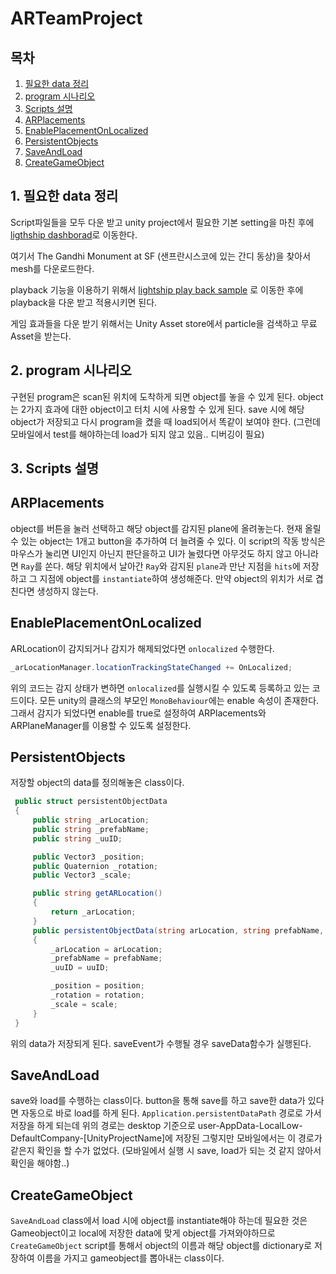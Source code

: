 # ARTeamProject
## 목차
1. [필요한 data 정리](#1-필요한-data-정리)
2. [program 시나리오](#2-program-시나리오)
3. [Scripts 설명](#3-scripts-설명)
4. [ARPlacements](#arplacements)
5. [EnablePlacementOnLocalized](#enableplacementonlocalized)
6. [PersistentObjects](#persistentobjects)
7. [SaveAndLoad](#saveandload)
8. [CreateGameObject](#creategameobject)

## 1. 필요한 data 정리
Script파일들을 모두 다운 받고 unity project에서 필요한 기본 setting을 마친 후에 
[ligthship dashborad](https://lightship.dev/account/dashboard)로 이동한다.

여기서 The Gandhi Monument at SF (샌프란시스코에 있는 간디 동상)을 찾아서 mesh를 다운로드한다.

playback 기능을 이용하기 위해서 [lightship play back sample](https://niantic.dev/docs/ardk/experimental/playback_mode.html)
로 이동한 후에 playback을 다운 받고 적용시키면 된다.

게임 효과들을 다운 받기 위해서는 Unity Asset store에서 particle을 검색하고 무료 Asset을 받는다.

## 2. program 시나리오
구현된 program은 scan된 위치에 도착하게 되면 object를 놓을 수 있게 된다. object는 2가지 효과에 대한 object이고 터치 시에 사용할 수 있게 된다.
save 시에 해당 object가 저장되고 다시 program을 켰을 때 load되어서 똑같이 보여야 한다. (그런데 모바일에서 test를 해야하는데 load가 되지 않고 있음.. 디버깅이 필요)
## 3. Scripts 설명

## ARPlacements
object를 버튼을 눌러 선택하고 해당 object를 감지된 plane에 올려놓는다. 현재 올릴 수 있는 object는 1개고 button을 추가하여 더 늘려줄 수 있다.
이 script의 작동 방식은 마우스가 눌리면 UI인지 아닌지 판단을하고 UI가 눌렸다면 아무것도 하지 않고 아니라면 `Ray`를 쏜다. 
해당 위치에서 날아간 `Ray`와 감지된 `plane`과 만난 지점을 `hits`에 저장하고 그 지점에 object를 `instantiate`하여 생성해준다. 만약 object의 위치가 서로 겹친다면 생성하지 않는다.


## EnablePlacementOnLocalized
ARLocation이 감지되거나 감지가 해제되었다면 `onlocalized` 수행한다. 
```cs
_arLocationManager.locationTrackingStateChanged += OnLocalized;
```
위의 코드는 감지 상태가 변하면 `onlocalized`를 실행시킬 수 있도록 등록하고 있는 코드이다.
모든 unity의 클래스의 부모인 `MonoBehaviour`에는 enable 속성이 존재한다. 그래서 감지가 되었다면 enable를 true로 설정하여 ARPlacements와 ARPlaneManager를 이용할 수 있도록 설정한다.
## PersistentObjects
저장할 object의 data를 정의해놓은 class이다. 
```cs
 public struct persistentObjectData
 {
     public string _arLocation;
     public string _prefabName;
     public string _uuID;

     public Vector3 _position;
     public Quaternion _rotation;
     public Vector3 _scale;

     public string getARLocation()
     {
         return _arLocation;
     }
     public persistentObjectData(string arLocation, string prefabName, string uuID, Vector3 position, Quaternion rotation, Vector3 scale)
     {
         _arLocation = arLocation;
         _prefabName = prefabName;
         _uuID = uuID;

         _position = position;
         _rotation = rotation;
         _scale = scale;
     }
 }
```
위의 data가 저장되게 된다. saveEvent가 수행될 경우 saveData함수가 실행된다.
## SaveAndLoad
save와 load를 수행하는 class이다. button을 통해 save를 하고 save한 data가 있다면 자동으로 바로 load를 하게 된다.
`Application.persistentDataPath` 경로로 가서 저장을 하게 되는데 위의 경로는 desktop 기준으로 user-AppData-LocalLow-DefaultCompany-[UnityProjectName]에 저장된
그렇지만 모바일에서는 이 경로가 같은지 확인을 할 수가 없었다. (모바일에서 실행 시 save, load가 되는 것 같지 않아서 확인을 해야함..)
## CreateGameObject
`SaveAndLoad` class에서 load 시에 object를 instantiate해야 하는데 필요한 것은 Gameobject이고 local에 저장한 data에 맞게 object를 가져와야하므로 `CreateGameObject` script를 통해서
object의 이름과 해당 object를 dictionary로 저장하여 이름을 가지고 gameobject를 뽑아내는 class이다.  

